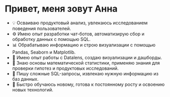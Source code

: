 # Привет, меня зовут Анна

- 💡 Осваиваю продуктовый анализ, увлекаюсь исследованием поведения пользователей.
- ⚙️ Имею опыт разработки чат-ботов, автоматизирую сбор и обработку данных с помощью SQL.
- 📊 Обрабатываю информацию и строю визуализации с помощью Pandas, Seaborn и Matplotlib.
- 📇 Имею опыт работы с Datalens,  создаю визуализации и дашборды.
- 📏 Знаю основы математической статистики, применяю знания для проверки гипотез и продуктовых исследований.
- 🔧 Пишу сложные SQL-запросы, извлекаю нужную информацию из баз данных.
- 🚀 Быстро обучаюсь новому, готова к постоянному росту и освоению новых технологий.


<!--<div id="header" align="center">
  <h1>Привет, меня зовут Анна</h1>
  <h3>Изучаю мир данных и осваиваю профессию аналитика</h3>
</div>
<!--
**Velichko-Anna/Velichko-Anna** is a ✨ _special_ ✨ repository because its `README.md` (this file) appears on your GitHub profile.

Here are some ideas to get you started:

- 🔭 I’m currently working on ...
- 🌱 I’m currently learning ...
- 👯 I’m looking to collaborate on ...
- 🤔 I’m looking for help with ...
- 💬 Ask me about ...
- 📫 How to reach me: ...
- 😄 Pronouns: ...
- ⚡ Fun fact: ...
-->
